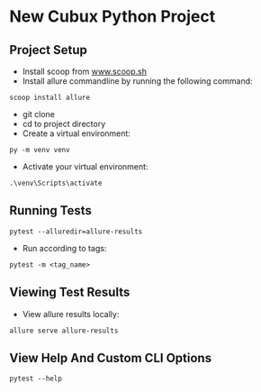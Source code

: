 # **New Cubux Python Project**

## Project Setup

- Install scoop from www.scoop.sh
- Install allure commandline by running the following command:
```
scoop install allure
```

- git clone
- cd to project directory
- Create a virtual environment:
```
py -m venv venv
```
- Activate your virtual environment:
```
.\venv\Scripts\activate
```

## Running Tests
```
pytest --alluredir=allure-results
```
- Run according to tags:
```
pytest -m <tag_name> 
```

## Viewing Test Results
- View allure results locally:
```
allure serve allure-results
```

## View Help And Custom CLI Options
```
pytest --help
```

